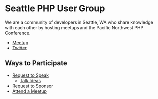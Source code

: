 # Seattle PHP User Group

We are a community of developers in Seattle, WA who share knowledge with each other by hosting meetups and the Pacific Northwest PHP Conference. 

* [Meetup](https://www.meetup.com/seaphp/)
* [Twitter](https://twitter.com/seaphp)

## Ways to Participate

* [Request to Speak](request-to-speak.md)
    - [Talk Ideas](talk-ideas.md)
* Request to Sponsor
* [Attend a Meetup](https://www.meetup.com/seaphp/)


